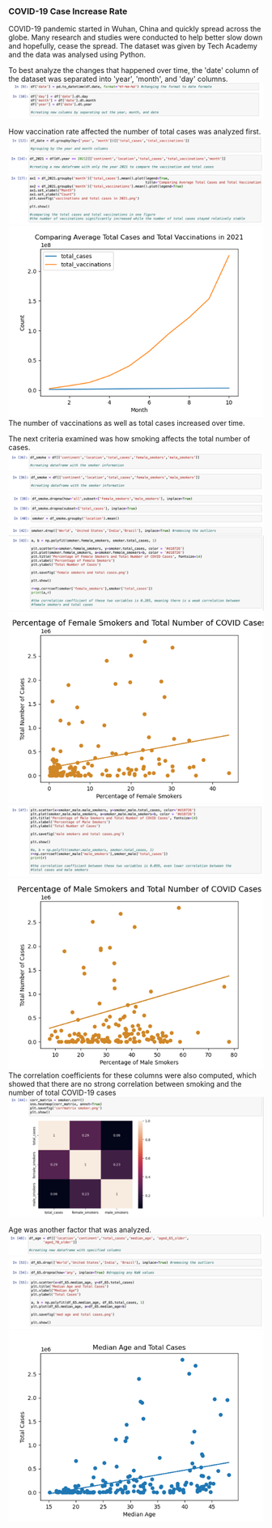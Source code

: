 ### COVID-19 Case Increase Rate
COVID-19 pandemic started in Wuhan, China and quickly spread across the globe. Many research and studies were conducted to help better slow
down and hopefully, cease the spread. The dataset was given by Tech Academy and the data was analysed using Python. 

To best analyze the changes that happened over time, the 'date' column of the dataset was separated into 'year', 'month', and 'day' columns.
<img src="imgs/rc-245/1.png?raw=true"/>

How vaccination rate affected the number of total cases was analyzed first. 
<img src="imgs/rc-245/2.png?raw=true"/>
<img src="imgs/rc-245/3.png?raw=true"/>
<img src="imgs/rc-245/4.png?raw=true"/>
<img src="imgs/rc-245/vaccinations and total cases in 2021.png?raw=true"/>
<br> The number of vaccinations as well as total cases increased over time. 

The next criteria examined was how smoking affects the total number of cases. 
<img src="imgs/rc-245/5.png?raw=true"/>
<img src="imgs/rc-245/6.png?raw=true"/>
<img src="imgs/rc-245/7.png?raw=true"/>
<img src="imgs/rc-245/8.png?raw=true"/>
<img src="imgs/rc-245/female smokers and total cases.png?raw=true"/>
<img src="imgs/rc-245/9.png?raw=true"/>
<img src="imgs/rc-245/male smokers and total cases.png?raw=true"/>
<br>
The correlation coefficients for these columns were also computed, which showed that there are no strong correlation between
smoking and the number of total COVID-19 cases
<img src="imgs/rc-245/10.png?raw=true"/>

Age was another factor that was analyzed. 
<img src="imgs/rc-245/11.png?raw=true"/>
<img src="imgs/rc-245/12.png?raw=true"/>
<img src="imgs/rc-245/med age and total cases.png?raw=true"/>